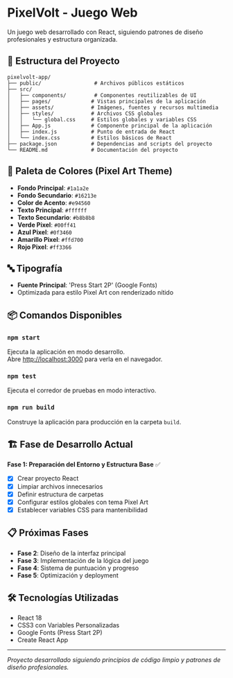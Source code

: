 # PixelVolt - Juego Web

Un juego web desarrollado con React, siguiendo patrones de diseño profesionales y estructura organizada.

## 🚀 Estructura del Proyecto

```
pixelvolt-app/
├── public/                 # Archivos públicos estáticos
├── src/
│   ├── components/         # Componentes reutilizables de UI
│   ├── pages/             # Vistas principales de la aplicación
│   ├── assets/            # Imágenes, fuentes y recursos multimedia
│   ├── styles/            # Archivos CSS globales
│   │   └── global.css     # Estilos globales y variables CSS
│   ├── App.js             # Componente principal de la aplicación
│   ├── index.js           # Punto de entrada de React
│   └── index.css          # Estilos básicos de React
├── package.json           # Dependencias and scripts del proyecto
└── README.md              # Documentación del proyecto
```

## 🎨 Paleta de Colores (Pixel Art Theme)

- **Fondo Principal**: `#1a1a2e`
- **Fondo Secundario**: `#16213e`
- **Color de Acento**: `#e94560`
- **Texto Principal**: `#ffffff`
- **Texto Secundario**: `#b8b8b8`
- **Verde Pixel**: `#00ff41`
- **Azul Pixel**: `#0f3460`
- **Amarillo Pixel**: `#ffd700`
- **Rojo Pixel**: `#ff3366`

## 🔤 Tipografía

- **Fuente Principal**: 'Press Start 2P' (Google Fonts)
- Optimizada para estilo Pixel Art con renderizado nítido

## 📦 Comandos Disponibles

### `npm start`
Ejecuta la aplicación en modo desarrollo.\
Abre [http://localhost:3000](http://localhost:3000) para verla en el navegador.

### `npm test`
Ejecuta el corredor de pruebas en modo interactivo.

### `npm run build`
Construye la aplicación para producción en la carpeta `build`.

## 🏗️ Fase de Desarrollo Actual

**Fase 1: Preparación del Entorno y Estructura Base** ✅

- [x] Crear proyecto React
- [x] Limpiar archivos innecesarios  
- [x] Definir estructura de carpetas
- [x] Configurar estilos globales con tema Pixel Art
- [x] Establecer variables CSS para mantenibilidad

## 📋 Próximas Fases

- **Fase 2**: Diseño de la interfaz principal
- **Fase 3**: Implementación de la lógica del juego
- **Fase 4**: Sistema de puntuación y progreso
- **Fase 5**: Optimización y deployment

## 🛠️ Tecnologías Utilizadas

- React 18
- CSS3 con Variables Personalizadas
- Google Fonts (Press Start 2P)
- Create React App

---

*Proyecto desarrollado siguiendo principios de código limpio y patrones de diseño profesionales.*
